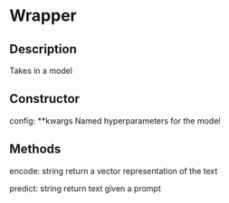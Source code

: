 # Wrapper

Description
-----------

Takes in a model 


Constructor
-----------

config: **kwargs
  Named hyperparameters for the model

Methods
-------

encode: string
  return a vector representation of the text

predict: string
  return text given a prompt

